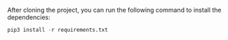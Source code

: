 After cloning the project, you can run the following command to install the dependencies:
```py
pip3 install -r requirements.txt
```